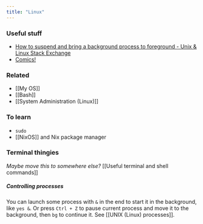 ```yaml
---
title: "Linux"
---
```


### Useful stuff
- [How to suspend and bring a background process to foreground - Unix & Linux Stack Exchange](https://unix.stackexchange.com/questions/45025/how-to-suspend-and-bring-a-background-process-to-foreground)
- [Comics!](https://wizardzines.com/comics/)

### Related
- [[My OS]]
- [[Bash]]
- [[System Administration (Linux)]]

### To learn
- `sudo`
- [[NixOS]] and Nix package manager

### Terminal thingies
*Maybe move this to somewhere else?*
[[Useful terminal and shell commands]]
##### Controlling processes
You can launch some process with `&` in the end to start it in the background, like `yes &`. Or press `Ctrl + Z` to pause current process and move it to the background, then `bg` to continue it. See [[UNIX (Linux) processes]].
